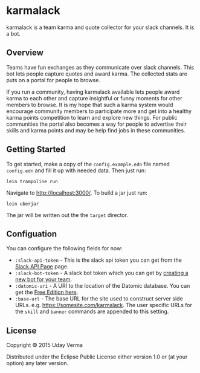 # karmalack

karmalack is a team karma and quote collector for your slack channels.  It is a bot.

## Overview

Teams have fun exchanges as they communicate over slack channels.  This bot lets people capture quotes and award karma.  The collected stats are puts on a portal for people to browse.

If you run a community, having karmalack available lets people award karma to each other and capture insightful or funny moments for other members to browse.  It is my hope that such a karma system would encourage community members to participate more and get into a healthy karma points competition to learn and explore new things.  For public communities the portal also becomes a way for people to advertise their skills and karma points and may be help find jobs in these communities.

## Getting Started

To get started, make a copy of the `config.example.edn` file named `config.edn` and fill it up with needed data.  Then just run:

    lein trampoline run
    
Navigate to [http://localhost:3000/](http://localhost:3000/).  To build a jar just run:

    lein uberjar
    
The jar will be written out the the `target` director.

## Configuation

You can configure the following fields for now:

 - `:slack-api-token` - This is the slack api token you can get from the [Slack API Page](https://api.slack.com/web) page.
 - `:slack-bot-token` - A slack bot token which you can get by [creating a new bot for your team](https://mazira.slack.com/services/new/bot).
 - `:datomic-uri` - A URI to the location of the Datomic database.  You can get the [Free Edition here](https://my.datomic.com/downloads/free).
 - `:base-url` - The base URL for the site used to construct server side URLs. e.g. https://somesite.com/karmalack.  The user specific URLs for the `skill` and `banner` commands are appended to this setting.


## License

Copyright © 2015 Uday Verma

Distributed under the Eclipse Public License either version 1.0 or (at your option) any later version.
